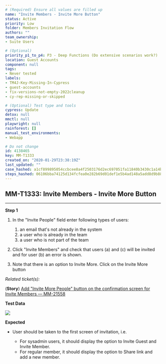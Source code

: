 ```yaml
---
# (Required) Ensure all values are filled up
name: "Invite Members - Invite More Button"
status: Active
priority: Low
folder: Members Invitation Flow
authors: ""
team_ownership: 
- Suite Users

# (Optional)
priority_p1_to_p4: P3 - Deep Functions (Do extensive scenarios work?)
location: Guest Accounts
component: null
tags: 
- Never tested
labels: 
- TM4J-Key-Missing-In-Cypress
- guest-accounts
- fix-versions-not-empty-2022cleanup
- cy-rep-missing-or-skipped

# (Optional) Test type and tools
cypress: Update
detox: null
mmctl: null
playwright: null
rainforest: []
manual_test_environments: 
- Webapp

# Do not change
id: 4138465
key: MM-T1333
created_on: "2020-01-29T23:38:19Z"
last_updated: ""
case_hashed: a1cf899895054ccbcee8a4f2503176d2ec697051fa11840b3430c1a14b8d9fcf760d656bc50a1959a2b87b91a203f779
steps_hashed: 06106bba74125d134fcfea0e282b69d01def1e5b4ad148a5add8d9b88058bb3dd2606a304f5efb1d65e657e450e1e8d6
---
```


<!-- (Auto-generated) Based on frontmatter's "key" and "name" -->

## MM-T1333: Invite Members - Invite More Button

---

**Step 1**

1. In the "Invite People" field enter following types of users:

   1. an email that's not already in the system
   2. a user who is already in the team
   3. a user who is not part of the team

2. Click "Invite Members" and check that users (a) and (c) will be invited and for user (b) an error is shown.

3. Note that there is an option to Invite More. Click on the Invite More button

_Related ticket(s):_

(**Story**) [Add "Invite More People" button on the confirmation screen for Invite Members — MM-21558](https://mattermost.atlassian.net/browse/MM-21558)

**Test Data**

![](https://smartbear-tm4j-prod-us-west-2-attachment-rich-text.s3.us-west-2.amazonaws.com/embedded-f3277290f945470c4add5d21ef3dc7ca7b74388fc7152bfb6b99ae58c66a95a8-1580343526284-image-2020-01-07-14-13-59-974.png)

**Expected**

- User should be taken to the first screen of invitation, i.e.

  - For sysadmin users, it should display the option to Invite Guest and Invite Member.
  - For regular member, it should display the option to Share link and add a new member.
